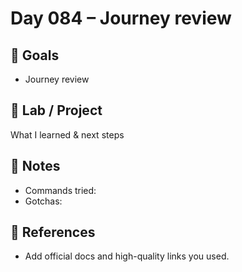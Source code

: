 # Day 084 – Journey review

## 🎯 Goals
- Journey review

## 🔧 Lab / Project
What I learned & next steps

## 📝 Notes
- Commands tried:
- Gotchas:

## 🔎 References
- Add official docs and high-quality links you used.
